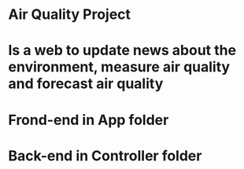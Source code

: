 # Air Quality Project
# Is a web to update news about the environment, measure air quality and forecast air quality
# Frond-end in App folder
# Back-end in Controller folder
